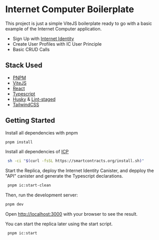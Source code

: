 # Internet Computer Boilerplate

This project is just a simple ViteJS boilerplate ready to go with a basic example of the Internet Computer application.

- Sign Up with [Internet Identity](https://identity.ic0.app/)
- Create User Profiles with IC User Principle
- Basic CRUD Calls

## Stack Used

- [PNPM](https://pnpm.io/)
- [ViteJS](https://vitejs.dev/)
- [React](https://reactjs.org/)
- [Typescript](https://www.typescriptlang.org/)
- [Husky](https://typicode.github.io/husky/#/) & [Lint-staged](https://github.com/okonet/lint-staged)
- [TailwindCSS](https://tailwindcss.com/)

## Getting Started

Install all dependencies with pnpm

```bash
pnpm install
```

Install all dependencies of [ICP](https://internetcomputer.org/docs/current/developer-docs/build/install-upgrade-remove/)

```bash
 sh -ci "$(curl -fsSL https://smartcontracts.org/install.sh)"
```

Start the Replica, deploy the Internet Identity Canister, and depploy the "API" canister and generate the Typescript declarations.  

```bash
 pnpm ic:start-clean
```

Then, run the development server:

```bash
pnpm dev
```

Open [http://localhost:3000](http://localhost:3000) with your browser to see the result.

You can start the replica later using the start script.

```bash
 pnpm ic:start
```

